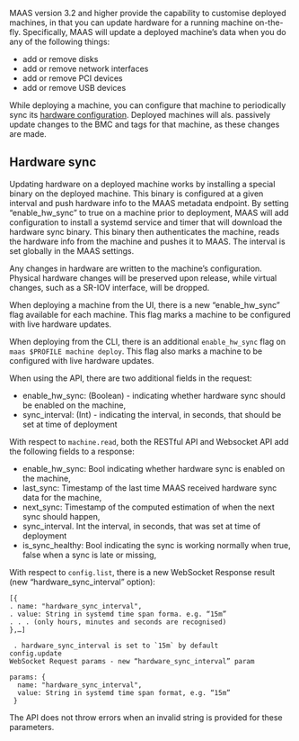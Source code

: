 MAAS version 3.2 and higher provide the capability to customise deployed machines, in that you can update hardware for a running machine on-the-fly. Specifically, MAAS will update a deployed machine’s data when you do any of the following things:

- add or remove disks
- add or remove network interfaces
- add or remove PCI devices
- add or remove USB devices

While deploying a machine, you can configure that machine to periodically sync its [hardware configuration](https://maas.io/docs/about-deploying-running-machines#p-17466-hardware-sync). Deployed machines will als. passively update changes to the BMC and tags for that machine, as these changes are made.

## Hardware sync 

Updating hardware on a deployed machine works by installing a special binary on the deployed machine. This binary is configured at a given interval and push hardware info to the MAAS metadata endpoint. By setting “enable_hw_sync” to true on a machine prior to deployment, MAAS will add configuration to install a systemd service and timer that will download the hardware sync binary. This binary then authenticates the machine, reads the hardware info from the machine and pushes it to MAAS. The interval is set globally in the MAAS settings.

Any changes in hardware are written to the machine’s configuration. Physical hardware changes will be preserved upon release, while virtual changes, such as a SR-IOV interface, will be dropped.

When deploying a machine from the UI, there is a new “enable_hw_sync” flag available for each machine. This flag marks a machine to be configured with live hardware updates.

When deploying from the CLI, there is an additional `enable_hw_sync` flag on `maas $PROFILE machine deploy`. This flag also marks a machine to be configured with live hardware updates. 

When using the API, there are two additional fields in the request:

- enable_hw_sync: (Boolean) - indicating whether hardware sync should be enabled on the machine, 
- sync_interval: (Int) - indicating the interval, in seconds, that should be set at time of deployment

With respect to `machine.read`, both the RESTful API and Websocket API add the following fields to a response:

- enable_hw_sync: Bool indicating whether hardware sync is enabled on the machine, 
- last_sync: Timestamp of the last time MAAS received hardware sync data for the machine,
- next_sync: Timestamp of the computed estimation of when the next sync should happen,
- sync_interval. Int the interval, in seconds, that was set at time of deployment
- is_sync_healthy: Bool indicating the sync is working normally when true, false when a sync is late or missing,

With respect to `config.list`, there is a new WebSocket Response result (new “hardware_sync_interval” option):

```nohighlight
[{
. name: "hardware_sync_interval",
. value: String in systemd time span forma. e.g. “15m”
. . . (only hours, minutes and seconds are recognised)
},…]

 . hardware_sync_interval is set to `15m` by default
config.update
WebSocket Request params - new “hardware_sync_interval” param

params: {
  name: "hardware_sync_interval",
  value: String in systemd time span format, e.g. “15m”
 }
```


The API does not throw errors when an invalid string is provided for these parameters.

